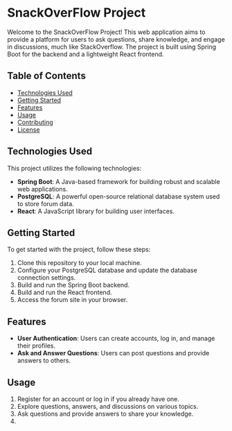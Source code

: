 # SnackOverFlow Project

Welcome to the SnackOverFlow Project! This web application aims to provide a platform for users to ask questions, share knowledge, and engage in discussions, much like StackOverflow. The project is built using Spring Boot for the backend and a lightweight React frontend.

## Table of Contents

- [Technologies Used](#technologies-used)
- [Getting Started](#getting-started)
- [Features](#features)
- [Usage](#usage)
- [Contributing](#contributing)
- [License](#license)

## Technologies Used

This project utilizes the following technologies:

- **Spring Boot**: A Java-based framework for building robust and scalable web applications.
- **PostgreSQL**: A powerful open-source relational database system used to store forum data.
- **React**: A JavaScript library for building user interfaces.

## Getting Started

To get started with the project, follow these steps:

1. Clone this repository to your local machine.
2. Configure your PostgreSQL database and update the database connection settings.
3. Build and run the Spring Boot backend.
4. Build and run the React frontend.
5. Access the forum site in your browser.

## Features

- **User Authentication**: Users can create accounts, log in, and manage their profiles.
- **Ask and Answer Questions**: Users can post questions and provide answers to others.

## Usage

1. Register for an account or log in if you already have one.
2. Explore questions, answers, and discussions on various topics.
3. Ask questions and provide answers to share your knowledge.
4. 
